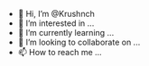 - 👋 Hi, I’m @Krushnch
- 👀 I’m interested in ...
- 🌱 I’m currently learning ...
- 💞️ I’m looking to collaborate on ...
- 📫 How to reach me ...

<!---
Krushnch/Krushnch is a ✨ special ✨ repository because its `README.md` (this file) appears on your GitHub profile.
You can click the Preview link to take a look at your changes.
--->

